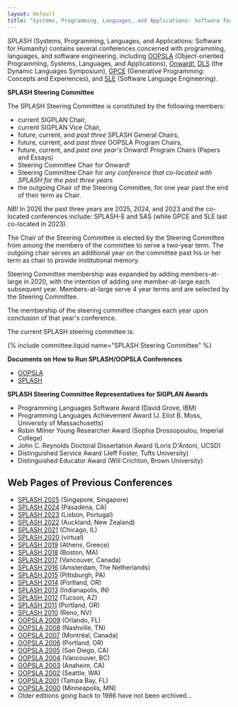 ```yaml
---
layout: default
title: "Systems, Programming, Languages, and Applications: Software for Humanity (SPLASH)"
---
```

SPLASH (Systems, Programming, Languages, and Applications: Software for Humanity) contains several conferences concerned with programming, languages, and software engineering, including [OOPSLA](/Conferences/OOPSLA)  (Object-oriented Programming, Systems, Languages, and Applications), [Onward!](/Conferences/Onward), [DLS](/Conferences/DLS) (the Dynamic Languages Symposium),  [GPCE](/Conferences/GPCE) (Generative Programming: Concepts and Experiences), and [SLE](/Conferences/SLE) (Software Language Engineering).

**SPLASH Steering Committee**

The SPLASH Steering Committee is constituted by the following members:

-   current SIGPLAN Chair,
-   current SIGPLAN Vice Chair,
-   future, current, and *past three* SPLASH General Chairs,
-   future, current, and *past three* OOPSLA Program Chairs,
-   future, current, and *past one year's* Onward! Program Chairs (Papers and Essays)
-   Steering Committee Chair for Onward!
-   Steering Committee Chair for *any conference that co-located with SPLASH for the past three years*
-   the outgoing Chair of the Steering Committee, for one year past the end of their term as Chair.

*NB!* In 2026 the past three years are 2025, 2024, and 2023 and the co-located conferences include: SPLASH-E and SAS (while GPCE and SLE last co-located in 2023).

The Chair of the Steering Committee is elected by the Steering Committee from among the members of the committee to serve a two-year term.  The outgoing chair serves an additional year on the committee past his or her term as chair to provide institutional memory.

Steering Committee membership was expanded by adding members-at-large in 2020, with the intention of adding one member-at-large each subsequent year.  Members-at-large serve 4 year terms and are selected by the Steering Committee.

The membership of the steering committee changes each year upon conclusion of that year's conference.

The current SPLASH steering committee is:

{% include committee.liquid name="SPLASH Steering Committee" %}

**Documents on How to Run SPLASH/OOPSLA Conferences**

   * [OOPSLA](/Conferences/SPLASH/HowToOOPSLA)
   * [SPLASH](/Conferences/SPLASH/HowToSPLASH)

**SPLASH Steering Committee Representatives for SIGPLAN Awards**

- Programming Languages Software Award (David Grove, IBM)
- Programming Languages Achievement Award (J. Eliot B. Moss, University of Massachusetts)
- Robin Milner Young Researcher Award (Sophia Drossopoulou, Imperial College)
- John C. Reynolds Doctoral Dissertation Award (Loris D'Antoni, UCSD)
- Distinguished Service Award (Jeff Foster, Tufts University)
- Distinguished Educator Award (Will Crichton, Brown University)

Web Pages of Previous Conferences
---------------------------------

* [SPLASH 2025](https://2025.splashcon.org/) (Singapore, Singapore)
* [SPLASH 2024](https://2024.splashcon.org/) (Pasadena, CA)
* [SPLASH 2023](https://2023.splashcon.org/) (Lisbon, Portugal)
* [SPLASH 2022](https://2022.splashcon.org/) (Auckland, New Zealand)
* [SPLASH 2021](https://2021.splashcon.org/) (Chicago, IL)
* [SPLASH 2020](https://2020.splashcon.org/) (virtual)
* [SPLASH 2019](https://2019.splashcon.org/) (Athens, Greece)
* [SPLASH 2018](http://2018.splashcon.org/) (Boston, MA)
* [SPLASH 2017](http://2017.splashcon.org/) (Vancouver, Canada)
* [SPLASH 2016](http://2016.splashcon.org/) (Amsterdam, The Netherlands)
* [SPLASH 2015](http://2015.splashcon.org/) (Pittsburgh, PA)
* [SPLASH 2014](http://2014.splashcon.org/) (Portland, OR)
* [SPLASH 2013](http://splashcon.org/2013/) (Indianapolis, IN)
* [SPLASH 2012](http://splashcon.org/2012/) (Tucson, AZ)
* [SPLASH 2011](http://splashcon.org/2011/) (Portland, OR)
* [SPLASH 2010](http://splashcon.org/2010/) (Reno, NV)
* [OOPSLA 2009](http://www.oopsla.org/oopsla2009/) (Orlando, FL)
* [OOPSLA 2008](http://www.oopsla.org/oopsla2008/) (Nashville, TN)
* [OOPSLA 2007](http://www.oopsla.org/oopsla2007/) (Montr&#233;al, Canada)
* [OOPSLA 2006](http://www.oopsla.org/2006/) (Portland, OR)
* [OOPSLA 2005](http://www.oopsla.org/2005/) (San Diego, CA)
* [OOPSLA 2004](http://www.oopsla.org/2004/) (Vancouver, BC)
* [OOPSLA 2003](http://www.oopsla.org/oopsla2003/files/) (Anaheim, CA)
* [OOPSLA 2002](http://oopsla.acm.org/oopsla2002/) (Seattle, WA)
* [OOPSLA 2001](http://oopsla.acm.org/oopsla2001/) (Tampa Bay, FL)
* [OOPSLA 2000](http://oopsla.acm.org/oopsla2k/) (Minneapolis, MN)
* Older editions going back to 1986 have not been archived...